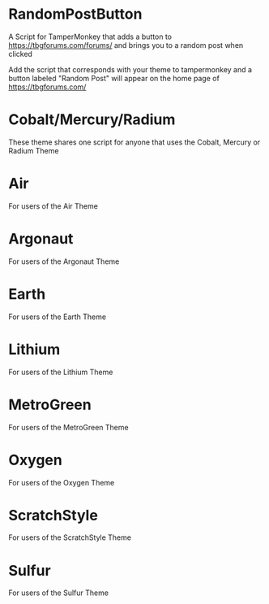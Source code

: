 # RandomPostButton
A Script for TamperMonkey that adds a button to https://tbgforums.com/forums/ and brings you to a random post when clicked

Add the script that corresponds with your theme to tampermonkey and a button labeled "Random Post" will appear on the home page of https://tbgforums.com/

# Cobalt/Mercury/Radium
These theme shares one script for anyone that uses the Cobalt, Mercury or Radium Theme

# Air
For users of the Air Theme

# Argonaut
For users of the Argonaut Theme

# Earth
For users of the Earth Theme

# Lithium
For users of the Lithium Theme

# MetroGreen
For users of the MetroGreen Theme

# Oxygen
For users of the Oxygen Theme

# ScratchStyle
For users of the ScratchStyle Theme

# Sulfur
For users of the Sulfur Theme
